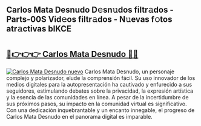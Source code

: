 ## Carlos Mata Desnudo D𝚎sn𝚞dos filtr𝚊dos - Parts-00S Vid𝚎os filtr𝚊dos - N𝚞evas f𝚘tos atr𝚊ctivas blKCE

# <h2><a href="http://mb8d6le.tromn.icu/?c=Carlos+Mata+Desnudo">🔗👉👉👉 Carlos Mata Desnudo 🔗🔗</a></h2>

[![Carlos Mata Desnudo nuevo](https://i.imgur.com/pEAQMta.gif)](http://mb8d6le.tromn.icu/?c=Carlos+Mata+Desnudo)
Carlos Mata Desnudo, un personaje complejo y polarizador, elude la comprensión fácil. Su uso innovador de los medios digitales para la autopresentación ha cautivado y enfurecido a sus seguidores, estimulando debates sobre la privacidad, la expresión artística y la esencia de las comunidades en línea. A pesar de la incertidumbre de sus próximos pasos, su impacto en la comunidad virtual es significativo. Con una dedicación inquebrantable y un encanto innegable, el progreso de Carlos Mata Desnudo en el panorama digital es imparable.

